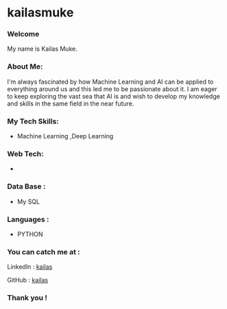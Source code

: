 # kailasmuke
### Welcome

<!--
**kailas-muke/kailas** is a ✨ _special_ ✨ repository because its `README.md` (this file) appears on your GitHub profile.

Here are some ideas to get you started:

- 🔭 I’m currently working on ...
- 🌱 I’m currently learning ...
- 👯 I’m looking to collaborate on ...
- 🤔 I’m looking for help with ...
- 💬 Ask me about ...
- 📫 How to reach me: ...
- 😄 Pronouns: ...
- ⚡ Fun fact: ...
-->
My name is Kailas Muke.



### About Me:
I'm always fascinated by how Machine Learning and AI can be applied to everything around us and
this led me to be passionate about it. I am eager to keep exploring the vast sea that AI is and wish to
develop my knowledge and skills in the same field in the near future.

### My Tech Skills:
- Machine Learning ,Deep Learning

### Web Tech:
- 

### Data Base :
- My SQL

### Languages :
- PYTHON

### You can catch me at :


LinkedIn : [kailas](https://www.linkedin.com/in/kailas-muke/)

GitHub   : [kailas](https://github.com/kailas-muke)

### Thank you !





